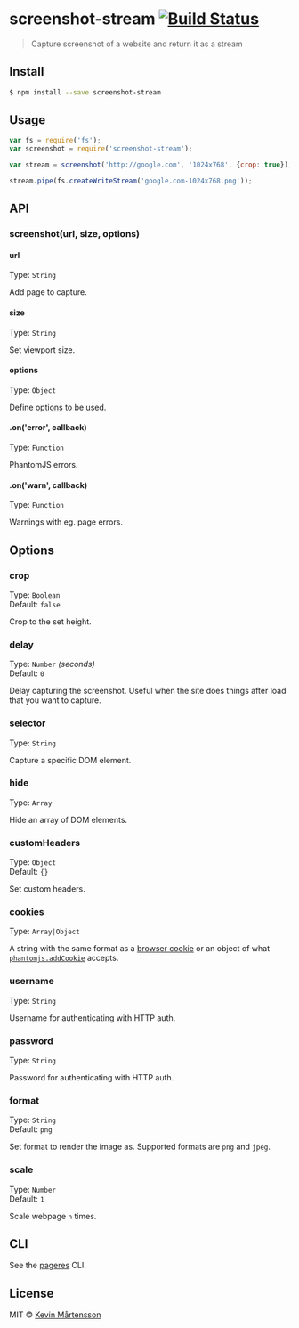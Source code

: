 # screenshot-stream [![Build Status](http://img.shields.io/travis/kevva/screenshot-stream.svg?style=flat)](https://travis-ci.org/kevva/screenshot-stream)

> Capture screenshot of a website and return it as a stream


## Install

```sh
$ npm install --save screenshot-stream
```


## Usage

```js
var fs = require('fs');
var screenshot = require('screenshot-stream');

var stream = screenshot('http://google.com', '1024x768', {crop: true});

stream.pipe(fs.createWriteStream('google.com-1024x768.png'));
```


## API

### screenshot(url, size, options)

#### url

Type: `String`

Add page to capture.

#### size

Type: `String`

Set viewport size.

#### options

Type: `Object`

Define [options](#options) to be used.

#### .on('error', callback)

Type: `Function`

PhantomJS errors.

#### .on('warn', callback)

Type: `Function`

Warnings with eg. page errors.


## Options

### crop

Type: `Boolean`  
Default: `false`

Crop to the set height.

### delay

Type: `Number` *(seconds)*  
Default: `0`

Delay capturing the screenshot. Useful when the site does things after load that you want to capture.

### selector

Type: `String`

Capture a specific DOM element.

### hide

Type: `Array`

Hide an array of DOM elements.

### customHeaders

Type: `Object`  
Default: `{}`

Set custom headers.

### cookies

Type: `Array|Object`

A string with the same format as a [browser cookie](http://en.wikipedia.org/wiki/HTTP_cookie) or an object of what [`phantomjs.addCookie`](http://phantomjs.org/api/phantom/method/add-cookie.html) accepts.

### username

Type: `String`

Username for authenticating with HTTP auth.

### password

Type: `String`

Password for authenticating with HTTP auth.

### format

Type: `String`  
Default: `png`

Set format to render the image as. Supported formats are `png` and `jpeg`.

### scale

Type: `Number`  
Default: `1`

Scale webpage `n` times.


## CLI

See the [pageres](https://github.com/sindresorhus/pageres#usage) CLI.


## License

MIT © [Kevin Mårtensson](https://github.com/kevva)
